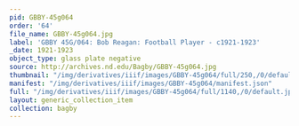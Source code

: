 ```yaml
---
pid: GBBY-45g064
order: '64'
file_name: GBBY-45g064.jpg
label: 'GBBY 45G/064: Bob Reagan: Football Player - c1921-1923'
_date: 1921-1923
object_type: glass plate negative
source: http://archives.nd.edu/Bagby/GBBY-45g064.jpg
thumbnail: "/img/derivatives/iiif/images/GBBY-45g064/full/250,/0/default.jpg"
manifest: "/img/derivatives/iiif/images/GBBY-45g064/manifest.json"
full: "/img/derivatives/iiif/images/GBBY-45g064/full/1140,/0/default.jpg"
layout: generic_collection_item
collection: bagby
---
```

